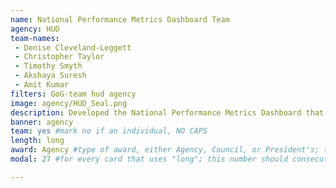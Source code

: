 ```yaml
---
name: National Performance Metrics Dashboard Team
agency: HUD
team-names:
 - Denise Cleveland-Leggett
 - Christopher Taylor
 - Timothy Smyth
 - Akshaya Suresh
 - Amit Kumar
filters: GoG-team hud agency
image: agency/HUD_Seal.png
description: Developed the National Performance Metrics Dashboard that collects data from programs across HUD to set targets for critical Secretarial and Departmental initiatives. Their work helps teams understand what needs to happen in their community and then document their effort and results.
banner: agency
team: yes #mark no if an individual, NO CAPS
length: long
award: Agency #type of award, either Agency, Council, or President's; this is case sensitive so make sure to match the options listed exactly. This section generates the format of the card
modal: 27 #for every card that uses "long"; this number should consecutively increase and never be the same

---
```

